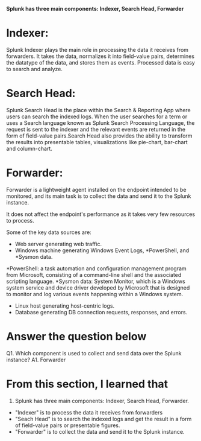**Splunk has three main components: Indexer, Search Head, Forwarder**

# Indexer:
Splunk Indexer plays the main role in processing the data it receives from forwarders. It takes the data, normalizes it into field-value pairs, determines the datatype of the data, and stores them as events. Processed data is easy to search and analyze. 

# Search Head: 
Splunk Search Head is the place within the Search & Reporting App where users can search the indexed logs. When the user searches for a term or uses a Search language known as Splunk Search Processing Language, the request is sent to the indexer and the relevant events are returned in the form of field-value pairs.Search Head also provides the ability to transform the results into presentable tables, visualizations like pie-chart, bar-chart and column-chart. 


# Forwarder:
Forwarder is a lightweight agent installed on the endpoint intended to be monitored, and its main task is to collect the data and send it to the Splunk instance. 

It does not affect the endpoint's performance as it takes very few resources to process. 

Some of the key data sources are:
- Web server generating web traffic.
- Windows machine generating Windows Event Logs, *PowerShell, and *Sysmon data.

*PowerShell: a task automation and configuration management program from Microsoft, consisting of a command-line shell and the associated scripting language. 
*Sysmon data: System Monitor, which is a Windows system service and device driver developed by Microsoft that is designed to monitor and log various events happening within a Windows system.

- Linux host generating host-centric logs.
- Database generating DB connection requests, responses, and errors. 

# Answer the question below 
Q1. Which component is used to collect and send data over the Splunk instance? 
A1. Forwarder





# From this section, I learned that
1. Splunk has three main components: Indexer, Search Head, Forwarder. 
- "Indexer" is to process the data it receives from forwarders
- "Seach Head" is to search the indexed logs and get the result in a form of field-value pairs or presentable figures. 
- "Forwarder" is to collect the data and send it to the Splunk instance.  




